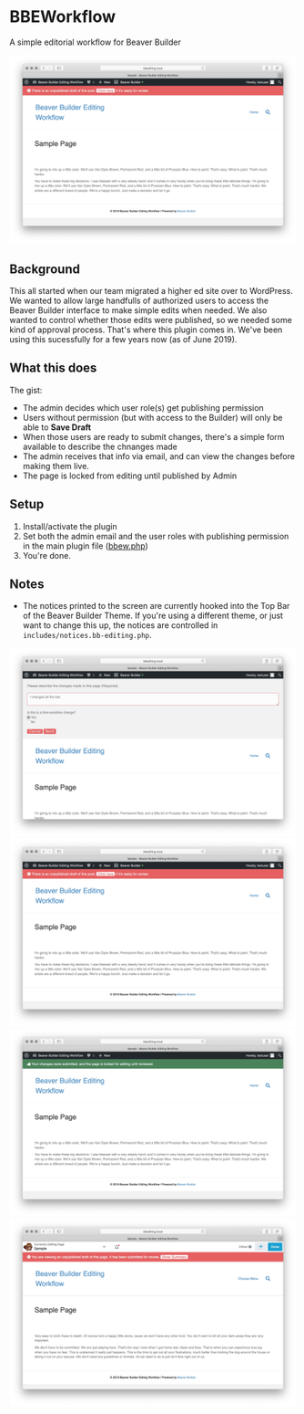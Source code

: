 # BBEWorkflow
A simple editorial workflow for Beaver Builder

<p align="center">
<img alt="A page ready to review" width="600" src="https://github.com/corypina/bbew/blob/master/img/03.ready-for-review.jpg" />
</p>

## Background
This all started when our team migrated a higher ed site over to WordPress. We wanted to allow large handfulls of authorized users to access the Beaver Builder interface to make simple edits when needed. We also wanted to control whether those edits were published, so we needed some kind of approval process. That's where this plugin comes in. We've been using this sucessfully for a few years now (as of June 2019).

## What this does
The gist:
- The admin decides which user role(s) get publishing permission
- Users without permission (but with access to the Builder) will only be able to **Save Draft**
- When those users are ready to submit changes, there's a simple form available to describe the chnanges made
- The admin receives that info via email, and can view the changes before making them live.
- The page is locked from editing until published by Admin

## Setup
1. Install/activate the plugin
2. Set both the admin email and the user roles with publishing permission in the main plugin file ([bbew.php](bbew.php))
3. You're done.


## Notes
- The notices printed to the screen are currently hooked into the Top Bar of the Beaver Builder Theme. If you're using a different theme, or just want to change this up, the notices are controlled in `includes/notices.bb-editing.php`.

<p align="center">
  <img alt="Describing the changes" width="600" src="https://github.com/corypina/bbew/blob/master/img/04.changes-summary.jpg" />
  <img alt="A page ready to review" width="600" src="https://github.com/corypina/bbew/blob/master/img/03.ready-for-review.jpg" />
  <img alt="Locked for editing" width="600" src="https://github.com/corypina/bbew/blob/master/img/06.locked.jpg" />
  <img alt="Locked for editing" width="600" src="https://github.com/corypina/bbew/blob/master/img/09.viewing-unpublished.jpg" />
</p>
